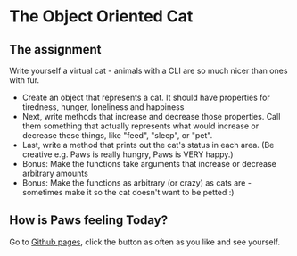 # The Object Oriented Cat

## The assignment

Write yourself a virtual cat - animals with a CLI are so much nicer than ones with fur.

- Create an object that represents a cat. It should have properties for tiredness, hunger, loneliness and happiness
- Next, write methods that increase and decrease those properties. Call them something that actually represents what would increase or decrease these things, like "feed", "sleep", or "pet".
- Last, write a method that prints out the cat's status in each area. (Be creative e.g. Paws is really hungry, Paws is VERY happy.)
- Bonus: Make the functions take arguments that increase or decrease arbitrary amounts
- Bonus: Make the functions as arbitrary (or crazy) as cats are - sometimes make it so the cat doesn't want to be petted :)

## How is Paws feeling Today?

Go to [Github pages](https://widukin.github.io/theCat/), click the button as often as you like and see yourself.
